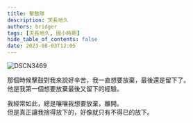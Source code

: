 ```yaml
---
title: 擊鼓隊
description: 天長地久
authors: bridger
tags: [天長地久, 國小時期]
hide_table_of_contents: false
date: 2023-08-03T12:05
---
```


![DSCN3469](https://e.brid.pw/i/2023/08/03/qljyof.webp)

<!-- truncate -->
那個時候擊鼓對我來說好辛苦，我一直想要放棄，最後還是留下了。  
他是我第一個想要放棄最後又留下的經驗。  

我經常如此，總是嚷嚷我想要放棄，離開。  
但是真正讓我捨得放下的，好像就只有不得已的放下。  
